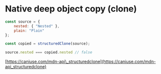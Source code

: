 # Native deep object copy (clone)

```js
const source = {
	nested: { "Nested" },
	plain: "Plain"
};

const copied = structuredClone(source);

source.nested === copied.nested // false
```

[https://caniuse.com/mdn-api\_structuredclone](https://caniuse.com/mdn-api_structuredclone)

